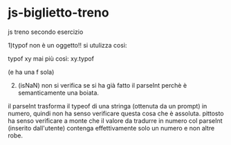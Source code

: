 # js-biglietto-treno
js treno secondo esercizio

1)typof non è un oggetto!! si utulizza così:

typof xy
mai più così:
xy.typof

(e ha una f sola)

2) (isNaN) non si verifica se si ha già fatto il parseInt perchè è semanticamente una boiata. 

il parseInt trasforma il typeof di una stringa (ottenuta da un prompt) in numero, quindi non ha senso verificare questa cosa che è assoluta. 
pittosto ha senso verificare a monte che il valore da tradurre in numero col parseInt  (inserito dall'utente) contenga effettivamente solo un numero e non altre robe.
